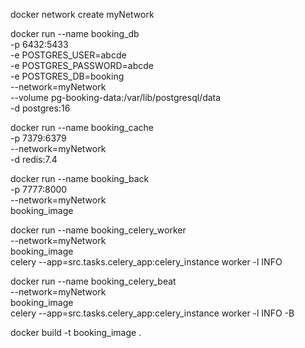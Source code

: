 
docker network create myNetwork

docker run --name booking_db \
    -p 6432:5433 \
    -e POSTGRES_USER=abcde \
    -e POSTGRES_PASSWORD=abcde \
    -e POSTGRES_DB=booking \
    --network=myNetwork \
    --volume pg-booking-data:/var/lib/postgresql/data \
    -d postgres:16

docker run --name booking_cache \
    -p 7379:6379 \
    --network=myNetwork \
    -d redis:7.4

docker run --name booking_back \
    -p 7777:8000 \
    --network=myNetwork \
    booking_image


docker run --name booking_celery_worker \
    --network=myNetwork \
    booking_image \
    celery --app=src.tasks.celery_app:celery_instance worker -l INFO


docker run --name booking_celery_beat \
    --network=myNetwork \
    booking_image \
    celery --app=src.tasks.celery_app:celery_instance worker -l INFO -B


docker build -t booking_image .